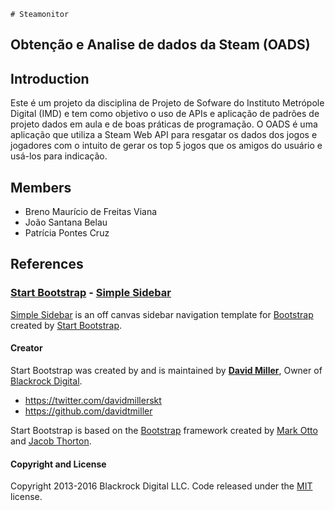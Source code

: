 	# Steamonitor

## Obtenção e Analise de dados da Steam (OADS)

## Introduction

Este é um projeto da disciplina de Projeto de Sofware do Instituto Metrópole Digital (IMD) e tem como objetivo o uso de APIs e aplicação de padrões de projeto dados em aula e de boas práticas de programação. O OADS é uma aplicação que utiliza a Steam Web API para resgatar os dados dos jogos e jogadores com o intuito de gerar os top 5 jogos que os amigos do usuário e usá-los para indicação.

## Members

* Breno Maurício de Freitas Viana
* João Santana Belau
* Patrícia Pontes Cruz

## References

### [Start Bootstrap](http://startbootstrap.com/) - [Simple Sidebar](http://startbootstrap.com/template-overviews/simple-sidebar/)

[Simple Sidebar](http://startbootstrap.com/template-overviews/simple-sidebar/) is an off canvas sidebar navigation template for [Bootstrap](http://getbootstrap.com/) created by [Start Bootstrap](http://startbootstrap.com/).

#### Creator

Start Bootstrap was created by and is maintained by **[David Miller](http://davidmiller.io/)**, Owner of [Blackrock Digital](http://blackrockdigital.io/).

* https://twitter.com/davidmillerskt
* https://github.com/davidtmiller

Start Bootstrap is based on the [Bootstrap](http://getbootstrap.com/) framework created by [Mark Otto](https://twitter.com/mdo) and [Jacob Thorton](https://twitter.com/fat).

#### Copyright and License

Copyright 2013-2016 Blackrock Digital LLC. Code released under the [MIT](https://github.com/BlackrockDigital/startbootstrap-simple-sidebar/blob/gh-pages/LICENSE) license.